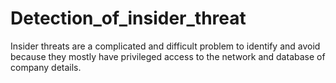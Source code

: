 # Detection_of_insider_threat
Insider threats are a complicated and difficult problem to identify and avoid  because they mostly have privileged access to the network and database of company details. 

